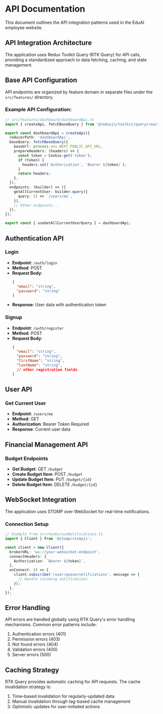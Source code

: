 # API Documentation

This document outlines the API integration patterns used in the EduAI employee website.

## API Integration Architecture

The application uses Redux Toolkit Query (RTK Query) for API calls, providing a standardized approach to data fetching, caching, and state management.

## Base API Configuration

API endpoints are organized by feature domain in separate files under the `src/features/` directory.

### Example API Configuration:

```typescript
// src/features/dashboard/dashboardApi.ts
import { createApi, fetchBaseQuery } from '@reduxjs/toolkit/query/react';

export const dashboardApi = createApi({
  reducerPath: 'dashboardApi',
  baseQuery: fetchBaseQuery({ 
    baseUrl: process.env.NEXT_PUBLIC_API_URL,
    prepareHeaders: (headers) => {
      const token = Cookie.get('token');
      if (token) {
        headers.set('Authorization', `Bearer ${token}`);
      }
      return headers;
    },
  }),
  endpoints: (builder) => ({
    getAllCurrentUser: builder.query({
      query: () => `/users/me`,
    }),
    // Other endpoints...
  }),
});

export const { useGetAllCurrentUserQuery } = dashboardApi;
```

## Authentication API

### Login

- **Endpoint**: `/auth/login`
- **Method**: POST
- **Request Body**:
  ```json
  {
    "email": "string",
    "password": "string"
  }
  ```
- **Response**: User data with authentication token

### Signup

- **Endpoint**: `/auth/register`
- **Method**: POST
- **Request Body**:
  ```json
  {
    "email": "string",
    "password": "string",
    "firstName": "string",
    "lastName": "string",
    // other registration fields
  }
  ```

## User API

### Get Current User

- **Endpoint**: `/users/me`
- **Method**: GET
- **Authorization**: Bearer Token Required
- **Response**: Current user data

## Financial Management API

### Budget Endpoints

- **Get Budget**: GET `/budget`
- **Create Budget Item**: POST `/budget`
- **Update Budget Item**: PUT `/budget/{id}`
- **Delete Budget Item**: DELETE `/budget/{id}`

## WebSocket Integration

The application uses STOMP over WebSocket for real-time notifications.

### Connection Setup

```typescript
// Example from src/hooks/useNotifications.ts
import { Client } from '@stomp/stompjs';

const client = new Client({
  brokerURL: 'ws://your-websocket-endpoint',
  connectHeaders: {
    Authorization: `Bearer ${token}`,
  },
  onConnect: () => {
    client.subscribe('/user/queue/notifications', message => {
      // Handle incoming notifications
    });
  },
});
```

## Error Handling

API errors are handled globally using RTK Query's error handling mechanisms. Common error patterns include:

1. Authentication errors (401)
2. Permission errors (403)
3. Not found errors (404)
4. Validation errors (400)
5. Server errors (500)

## Caching Strategy

RTK Query provides automatic caching for API requests. The cache invalidation strategy is:

1. Time-based invalidation for regularly-updated data
2. Manual invalidation through tag-based cache management
3. Optimistic updates for user-initiated actions
